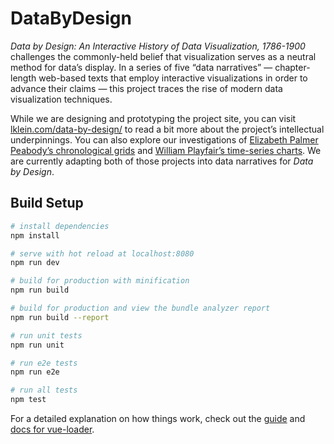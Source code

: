 # DataByDesign

*Data by Design: An Interactive History of Data Visualization, 1786-1900* challenges the commonly-held belief that visualization serves as a neutral method for data’s display. In a series of five “data narratives” — chapter-length web-based texts that employ interactive visualizations in order to advance their claims — this project traces the rise of modern data visualization techniques.

While we are designing and prototyping the project site, you can visit [lklein.com/data-by-design/](lklein.com/data-by-design/) to read a bit more about the project’s intellectual underpinnings. You can also explore our investigations of [Elizabeth Palmer Peabody’s chronological grids](http://shapeofhistory.net/) and [William Playfair’s time-series charts](http://dhlab.lmc.gatech.edu/repairing-william-playfair/). We are currently adapting both of those projects into data narratives for *Data by Design*.

## Build Setup

``` bash
# install dependencies
npm install

# serve with hot reload at localhost:8080
npm run dev

# build for production with minification
npm run build

# build for production and view the bundle analyzer report
npm run build --report

# run unit tests
npm run unit

# run e2e tests
npm run e2e

# run all tests
npm test
```

For a detailed explanation on how things work, check out the [guide](http://vuejs-templates.github.io/webpack/) and [docs for vue-loader](http://vuejs.github.io/vue-loader).
